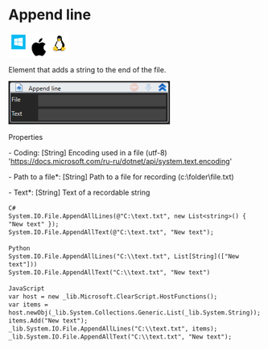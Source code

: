 # Append line

![](<../../../.gitbook/assets/image (95).png>)

Element that adds a string to the end of the file.

![](<../../../.gitbook/assets/1 (102).png>)

Properties

&#x20;\- Coding: \[String] Encoding used in a file (utf-8) 'https://docs.microsoft.com/ru-ru/dotnet/api/system.text.encoding'

&#x20;\- Path to a file\*: \[String] Path to a file for recording (c:\folder\file.txt)

&#x20;\- Text\*: \[String] Text of a recordable string

```
C#
System.IO.File.AppendAllLines(@"C:\text.txt", new List<string>() { "New text" });
System.IO.File.AppendAllText(@"C:\text.txt", "New text");

Python
System.IO.File.AppendAllLines("C:\\text.txt", List[String](["New text"]))
System.IO.File.AppendAllText("C:\\text.txt", "New text")

JavaScript
var host = new _lib.Microsoft.ClearScript.HostFunctions();
var items = host.newObj(_lib.System.Collections.Generic.List(_lib.System.String));
items.Add("New text");
_lib.System.IO.File.AppendAllLines("C:\\text.txt", items);
_lib.System.IO.File.AppendAllText("C:\\text.txt", "New text");
```
